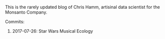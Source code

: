 This is the rarely updated blog of Chris Hamm, artisinal data scientist for the Monsanto Company. 

Commits: 

1. 2017-07-26: Star Wars Musical Ecology
